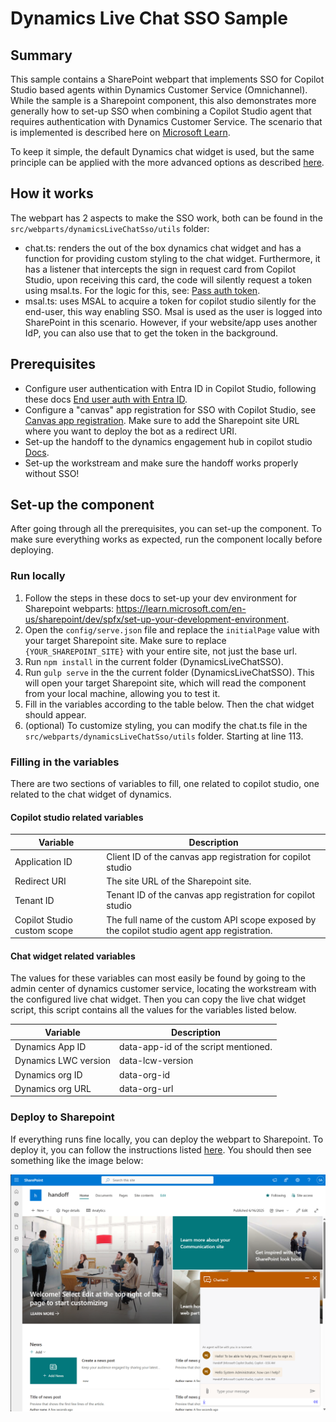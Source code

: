 # Dynamics Live Chat SSO Sample

## Summary

This sample contains a SharePoint webpart that implements SSO for Copilot Studio based agents within Dynamics Customer Service (Omnichannel). While the sample is a Sharepoint component, this also demonstrates more generally how to set-up SSO when combining a Copilot Studio agent that requires authentication with Dynamics Customer Service.
The scenario that is implemented is described here on [Microsoft Learn](https://learn.microsoft.com/en-us/dynamics365/customer-service/develop/pass-auth-token-sso-live-chat).

To keep it simple, the default Dynamics chat widget is used, but the same principle can be applied with the more advanced options as described [here](https://learn.microsoft.com/en-gb/dynamics365/customer-service/develop/develop-live-chat-widget).


## How it works
The webpart has 2 aspects to make the SSO work, both can be found in the `src/webparts/dynamicsLiveChatSso/utils` folder:
- chat.ts: renders the out of the box dynamics chat widget and has a function for providing custom styling to the chat widget. Furthermore, it has a listener that intercepts the sign in request card from Copilot Studio, upon receiving this card, the code will silently request a token using msal.ts. For the logic for this, see: [Pass auth token](https://learn.microsoft.com/en-us/dynamics365/customer-service/develop/pass-auth-token-sso-live-chat).
- msal.ts: uses MSAL to acquire a token for copilot studio silently for the end-user, this way enabling SSO. Msal is used as the user is logged into SharePoint in this scenario. However, if your website/app uses another IdP, you can also use that to get the token in the background.

## Prerequisites
- Configure user authentication with Entra ID in Copilot Studio, following these docs [End user auth with Entra ID](https://learn.microsoft.com/en-us/microsoft-copilot-studio/configuration-authentication-azure-ad?tabs=fic-auth).
- Configure a "canvas" app registration for SSO with Copilot Studio, see [Canvas app registration](https://learn.microsoft.com/en-us/microsoft-copilot-studio/configure-sso?tabs=webApp#create-app-registrations-for-your-custom-website). Make sure to add the Sharepoint site URL where you want to deploy the bot as a redirect URI.
- Set-up the handoff to the dynamics engagement hub in copilot studio [Docs](https://learn.microsoft.com/en-us/microsoft-copilot-studio/configuration-hand-off-omnichannel?tabs=webApp).
- Set-up the workstream and make sure the handoff works properly without SSO!

## Set-up the component
After going through all the prerequisites, you can set-up the component. To make sure everything works as expected, run the component locally before deploying.

### Run locally
1. Follow the steps in these docs to set-up your dev environment for Sharepoint webparts: https://learn.microsoft.com/en-us/sharepoint/dev/spfx/set-up-your-development-environment.
2. Open the `config/serve.json` file and replace the `initialPage` value with your target Sharepoint site. Make sure to replace `{YOUR_SHAREPOINT_SITE}` with your entire site, not just the base url.
3. Run `npm install` in the current folder (DynamicsLiveChatSSO).
4. Run `gulp serve` in the the current folder (DynamicsLiveChatSSO). This will open your target Sharepoint site, which will read the component from your local machine, allowing you to test it.
5. Fill in the variables according to the table below. Then the chat widget should appear.
6. (optional) To customize styling, you can modify the chat.ts file in the `src/webparts/dynamicsLiveChatSso/utils` folder. Starting at line 113.

### Filling in the variables
There are two sections of variables to fill, one related to copilot studio, one related to the chat widget of dynamics.

#### Copilot studio related variables
| Variable    | Description                                               |
| ----------- | ------------------------------------------------------- |
| Application ID | Client ID of the canvas app registration for copilot studio |
| Redirect URI | The site URL of the Sharepoint site. |
| Tenant ID | Tenant ID of the canvas app registration for copilot studio |
| Copilot Studio custom scope | The full name of the custom API scope exposed by the copilot studio agent app registration. |

#### Chat widget related variables
The values for these variables can most easily be found by going to the admin center of dynamics customer service, locating the workstream with the configured live chat widget. Then you can copy the live chat widget script, this script contains all the values for the variables listed below.

| Variable    | Description                                               |
| ----------- | ------------------------------------------------------- |
| Dynamics App ID | data-app-id of the script mentioned. |
| Dynamics LWC version | data-lcw-version |
| Dynamics org ID | data-org-id |
| Dynamics org URL | data-org-url |



### Deploy to Sharepoint
If everything runs fine locally, you can deploy the webpart to Sharepoint. To deploy it, you can follow the instructions listed [here](https://learn.microsoft.com/en-us/sharepoint/dev/spfx/web-parts/get-started/hosting-webpart-from-office-365-cdn). You should then see something like the image below:


![alt text](sample.png)